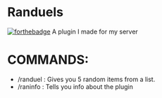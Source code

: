 # Randuels
[![forthebadge](https://forthebadge.com/images/badges/made-with-crayons.svg)](https://forthebadge.com)
A plugin I made for my server

# COMMANDS:

* /randuel : Gives you 5 random items from a list.
* /raninfo : Tells you info about the plugin
